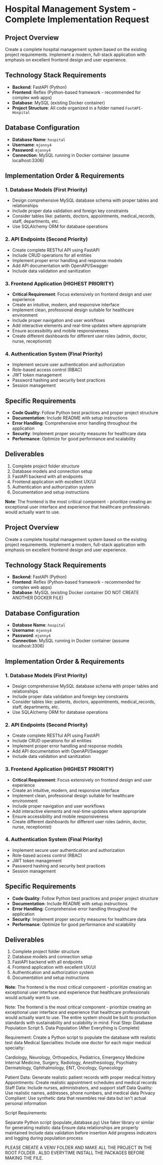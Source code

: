 # Hospital Management System - Complete Implementation Request

## Project Overview
Create a complete hospital management system based on the existing project requirements. Implement a modern, full-stack application with emphasis on excellent frontend design and user experience.

## Technology Stack Requirements
- **Backend**: FastAPI (Python)
- **Frontend**: Reflex (Python-based framework - recommended for complex web apps)
- **Database**: MySQL (existing Docker container)
- **Project Structure**: All code organized in a folder named `FastAPI-Hospital`

## Database Configuration
- **Database Name**: `hospital`
- **Username**: `mjonny4`
- **Password**: `mjonny4`
- **Connection**: MySQL running in Docker container (assume localhost:3306)

## Implementation Order & Requirements

### 1. Database Models (First Priority)
- Design comprehensive MySQL database schema with proper tables and relationships
- Include proper data validation and foreign key constraints
- Consider tables like: patients, doctors, appointments, medical_records, staff, departments, etc.
- Use SQLAlchemy ORM for database operations

### 2. API Endpoints (Second Priority)
- Create complete RESTful API using FastAPI
- Include CRUD operations for all entities
- Implement proper error handling and response models
- Add API documentation with OpenAPI/Swagger
- Include data validation and sanitization

### 3. Frontend Application (HIGHEST PRIORITY)
- **Critical Requirement**: Focus extensively on frontend design and user experience
- Create an intuitive, modern, and responsive interface
- Implement clean, professional design suitable for healthcare environment
- Include proper navigation and user workflows
- Add interactive elements and real-time updates where appropriate
- Ensure accessibility and mobile responsiveness
- Create different dashboards for different user roles (admin, doctor, nurse, receptionist)

### 4. Authentication System (Final Priority)
- Implement secure user authentication and authorization
- Role-based access control (RBAC)
- JWT token management
- Password hashing and security best practices
- Session management

## Specific Requirements
- **Code Quality**: Follow Python best practices and proper project structure
- **Documentation**: Include README with setup instructions
- **Error Handling**: Comprehensive error handling throughout the application
- **Security**: Implement proper security measures for healthcare data
- **Performance**: Optimize for good performance and scalability

## Deliverables
1. Complete project folder structure
2. Database models and connection setup
3. FastAPI backend with all endpoints
4. Frontend application with excellent UX/UI
5. Authentication and authorization system
6. Documentation and setup instructions

**Note**: The frontend is the most critical component - prioritize creating an exceptional user interface and experience that healthcare professionals would actually want to use.

## Project Overview
Create a complete hospital management system based on the existing project requirements. Implement a modern, full-stack application with emphasis on excellent frontend design and user experience.

## Technology Stack Requirements
- **Backend**: FastAPI (Python)
- **Frontend**: Reflex (Python-based framework - recommended for complex web apps)
- **Database**: MySQL (existing Docker container DO NOT CREATE ANOTHER DOCKER FILE)


## Database Configuration
- **Database Name**: `hospital`
- **Username**: `mjonny4`
- **Password**: `mjonny4`
- **Connection**: MySQL running in Docker container (assume localhost:3306)

## Implementation Order & Requirements

### 1. Database Models (First Priority)
- Design comprehensive MySQL database schema with proper tables and relationships
- Include proper data validation and foreign key constraints
- Consider tables like: patients, doctors, appointments, medical_records, staff, departments, etc.
- Use SQLAlchemy ORM for database operations

### 2. API Endpoints (Second Priority)
- Create complete RESTful API using FastAPI
- Include CRUD operations for all entities
- Implement proper error handling and response models
- Add API documentation with OpenAPI/Swagger
- Include data validation and sanitization

### 3. Frontend Application (HIGHEST PRIORITY)
- **Critical Requirement**: Focus extensively on frontend design and user experience
- Create an intuitive, modern, and responsive interface
- Implement clean, professional design suitable for healthcare environment
- Include proper navigation and user workflows
- Add interactive elements and real-time updates where appropriate
- Ensure accessibility and mobile responsiveness
- Create different dashboards for different user roles (admin, doctor, nurse, receptionist)

### 4. Authentication System (Final Priority)
- Implement secure user authentication and authorization
- Role-based access control (RBAC)
- JWT token management
- Password hashing and security best practices
- Session management

## Specific Requirements
- **Code Quality**: Follow Python best practices and proper project structure
- **Documentation**: Include README with setup instructions
- **Error Handling**: Comprehensive error handling throughout the application
- **Security**: Implement proper security measures for healthcare data
- **Performance**: Optimize for good performance and scalability

## Deliverables
1. Complete project folder structure
2. Database models and connection setup
3. FastAPI backend with all endpoints
4. Frontend application with excellent UX/UI
5. Authentication and authorization system
6. Documentation and setup instructions

**Note**: The frontend is the most critical component - prioritize creating an exceptional user interface and experience that healthcare professionals would actually want to use.

Note: The frontend is the most critical component - prioritize creating an exceptional user interface and experience that healthcare professionals would actually want to use. The entire system should be built to production standards with sustainability and scalability in mind.
Final Step: Database Population Script
5. Data Population (After Everything is Complete)

Requirement: Create a Python script to populate the database with realistic test data
Medical Specialties: Include one doctor for each major medical specialty:

Cardiology, Neurology, Orthopedics, Pediatrics, Emergency Medicine
Internal Medicine, Surgery, Radiology, Anesthesiology, Psychiatry
Dermatology, Ophthalmology, ENT, Oncology, Gynecology


Patient Data: Generate realistic patient records with proper medical history
Appointments: Create realistic appointment schedules and medical records
Staff Data: Include nurses, administrators, and support staff
Data Quality: Use realistic names, addresses, phone numbers, and medical data
Privacy Compliant: Use synthetic data that resembles real data but isn't actual personal information

Script Requirements:

Separate Python script (populate_database.py)
Use faker library or similar for generating realistic data
Ensure data relationships are properly maintained
Include data validation before insertion
Add progress indicators and logging during population process

PLEASE CREATE A VENV FOLDER AND MAKE ALL THE PROJECT IN THE ROOT FOLDER . ALSO EVERYTIME INSTALL THE PACKAGES BEFORE MAKING THE FILE. 